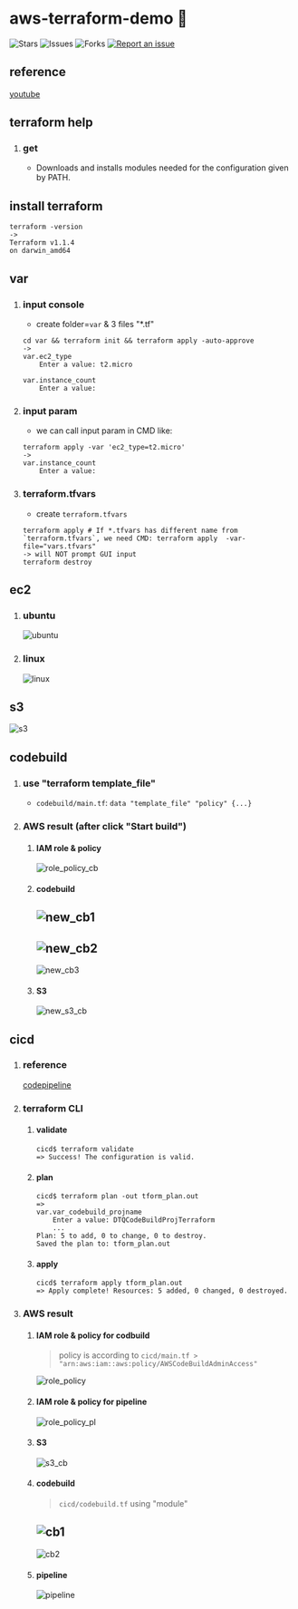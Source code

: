 # aws-terraform-demo 🐳

![Stars](https://img.shields.io/github/stars/tquangdo/aws-terraform-demo?color=f05340)
![Issues](https://img.shields.io/github/issues/tquangdo/aws-terraform-demo?color=f05340)
![Forks](https://img.shields.io/github/forks/tquangdo/aws-terraform-demo?color=f05340)
[![Report an issue](https://img.shields.io/badge/Support-Issues-green)](https://github.com/tquangdo/aws-terraform-demo/issues/new)

## reference
[youtube](https://www.youtube.com/watch?v=RA1mNClGYJ4&list=PLQP5dDPLts65J8csDjrGiLH5MZgTyTsDB)

## terraform help
1. ### get
    - Downloads and installs modules needed for the configuration given by PATH.

## install terraform
```shell
terraform -version
->
Terraform v1.1.4
on darwin_amd64
```

## var
1. ### input console
    - create folder=`var` & 3 files "*.tf"
    ```shell
    cd var && terraform init && terraform apply -auto-approve
    ->
    var.ec2_type
        Enter a value: t2.micro

    var.instance_count
        Enter a value: 
    ```
1. ### input param
    - we can call input param in CMD like:
    ```shell
    terraform apply -var 'ec2_type=t2.micro'
    ->
    var.instance_count
        Enter a value: 
    ```
1. ### terraform.tfvars
    - create `terraform.tfvars`
    ```shell
    terraform apply # If *.tfvars has different name from `terraform.tfvars`, we need CMD: terraform apply  -var-file="vars.tfvars"
    -> will NOT prompt GUI input
    terraform destroy
    ```

## ec2
1. ### ubuntu
    ![ubuntu](screenshots/ubuntu.png)
1. ### linux
    ![linux](screenshots/linux.png)

## s3
![s3](screenshots/s3.png)

## codebuild
1. ### use "terraform template_file"
    - `codebuild/main.tf`: `data "template_file" "policy" {...}`
1. ### AWS result (after click "Start build")
    1. #### IAM role & policy
        ![role_policy_cb](screenshots/role_policy_cb.png)
    1. #### codebuild
        ![new_cb1](screenshots/new_cb1.png)
        ---
        ![new_cb2](screenshots/new_cb2.png)
        ---
        ![new_cb3](screenshots/new_cb3.png)
    1. #### S3
        ![new_s3_cb](screenshots/new_s3_cb.png)

## cicd
1. ### reference
    [codepipeline](https://registry.terraform.io/providers/hashicorp/aws/latest/docs/resources/codepipeline)
1. ### terraform CLI
    1. #### validate
        ```shell
        cicd$ terraform validate
        => Success! The configuration is valid.
        ```
    1. #### plan
        ```shell
        cicd$ terraform plan -out tform_plan.out
        => 
        var.var_codebuild_projname
            Enter a value: DTQCodeBuildProjTerraform
            ...
        Plan: 5 to add, 0 to change, 0 to destroy.
        Saved the plan to: tform_plan.out
        ```
    1. #### apply
        ```shell
        cicd$ terraform apply tform_plan.out
        => Apply complete! Resources: 5 added, 0 changed, 0 destroyed.
        ```
1. ### AWS result
    1. #### IAM role & policy for codbuild
        > policy is according to `cicd/main.tf > "arn:aws:iam::aws:policy/AWSCodeBuildAdminAccess"`

        ![role_policy](screenshots/role_policy.png)
    1. #### IAM role & policy for pipeline
        ![role_policy_pl](screenshots/role_policy_pl.png)
    1. #### S3
        ![s3_cb](screenshots/s3_cb.png)
    1. #### codebuild
        > `cicd/codebuild.tf` using "module"

        ![cb1](screenshots/cb1.png)
        ---
        ![cb2](screenshots/cb2.png)
    1. #### pipeline
        ![pipeline](screenshots/pipeline.png)
